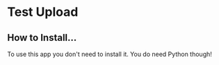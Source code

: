 # Test Upload

## How to Install...

To use this app you don't need to install it. You do need Python though!
